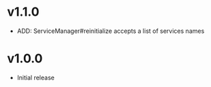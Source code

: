 # v1.1.0

* ADD: ServiceManager#reinitialize accepts a list of services names

# v1.0.0

* Initial release
